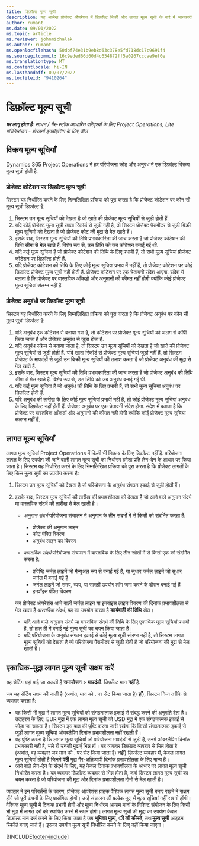 ```yaml
---
title: डिफ़ॉल्ट मूल्य सूची
description: यह आलेख प्रोजेक्ट ऑपरेशन में डिफ़ॉल्ट बिक्री और लागत मूल्य सूची के बारे में जानकारी प्रदान करता है।
author: rumant
ms.date: 09/01/2022
ms.topic: article
ms.reviewer: johnmichalak
ms.author: rumant
ms.openlocfilehash: 50dbf74e31b9eb8d63c378e5fd718dc17c9691f4
ms.sourcegitcommit: 16c9eded66d60d4c654872ff5a0267cccae9ef0e
ms.translationtype: MT
ms.contentlocale: hi-IN
ms.lasthandoff: 09/07/2022
ms.locfileid: "9410264"
---
```

# <a name="default-price-lists"></a>डिफ़ॉल्ट मूल्य सूची

_**पर लागू होता है:** साधन / गैर-स्टॉक आधारित परिदृश्यों के लिए Project Operations, Lite परिनियोजन - प्रोफार्मा इनवॉइसिंग के लिए डील_

## <a name="sales-price-lists"></a>विक्रय मूल्य सूचियाँ

Dynamics 365 Project Operations में हर परियोजना कोट और अनुबंध में एक डिफ़ॉल्ट विक्रय मूल्य सूची होती है. 

### <a name="price-list-default-on-project-quotes"></a>प्रोजेक्ट कोटेशन पर डिफ़ॉल्ट मूल्य सूची
सिस्टम यह निर्धारित करने के लिए निम्नलिखित प्रक्रिया को पूरा करता है कि प्रोजेक्ट कोटेशन पर कौन सी मूल्य सूची डिफ़ॉल्ट है:

1. सिस्टम उन मूल्य सूचियों को देखता है जो खाते की प्रोजेक्ट मूल्य सूचियों से जुड़ी होती हैं. 
1. यदि कोई प्रोजेक्ट मूल्य सूची खाता रिकॉर्ड से जुड़ी नहीं है, तो सिस्टम प्रोजेक्ट पैरामीटर से जुड़ी बिक्री मूल्य सूचियों को देखता है जो प्रोजेक्ट कोट की मुद्रा से मेल खाते हैं।
1. इसके बाद, सिस्टम मूल्य सूचियों की तिथि प्रभावकारिता की जांच करता है जो प्रोजेक्ट कोटेशन की तिथि सीमा से मेल खाते हैं. विशेष रूप से, उस तिथि को जब कोटेशन बनाई गई थी.
1. यदि कई मूल्य सूचियां हैं जो प्रोजेक्ट कोटेशन की तिथि के लिए प्रभावी हैं, तो सभी मूल्य सूचियां प्रोजेक्ट कोटेशन पर डिफ़ॉल्ट होती हैं.
1. यदि प्रोजेक्ट कोटेशन की तिथि के लिए कोई मूल्य सूचियां प्रभाव में नहीं हैं, तो प्रोजेक्ट कोटेशन पर कोई डिफ़ॉल्ट प्रोजेक्ट मूल्य सूची नहीं होती हैं. प्रोजेक्ट कोटेशन पर एक चेतावनी संदेश आएगा. संदेश में बताता है कि प्रोजेक्ट पर वास्तविक आँकड़ों और अनुमानों की कीमत नहीं होगी क्योंकि कोई प्रोजेक्ट मूल्य सूचियां संलग्न नहीं हैं.

### <a name="price-list-default-on-project-contracts"></a>प्रोजेक्ट अनुबंधों पर डिफ़ॉल्ट मूल्य सूची 
सिस्टम यह निर्धारित करने के लिए निम्नलिखित प्रक्रिया को पूरा करता है कि प्रोजेक्ट अनुबंध पर कौन सी मूल्य सूची डिफ़ॉल्ट है:

1. यदि अनुबंध एक कोटेशन से बनाया गया है, तो कोटेशन पर प्रोजेक्ट मूल्य सूचियों को अलग से कॉपी किया जाता है और प्रोजेक्ट अनुबंध से जुड़ा होता है.
1. यदि अनुबंध स्क्रैच से बनाया जाता है, तो सिस्टम उन मूल्य सूचियों को देखता है जो खाते की प्रोजेक्ट मूल्य सूचियों से जुड़ी होती हैं. यदि खाता रिकॉर्ड से प्रोजेक्ट मूल्य सूचियां जुड़ी नहीं हैं, तो सिस्टम प्रोजेक्ट के मापदंडों से जुड़ी उन बिक्री मूल्य सूचियों की तलाश करता है जो प्रोजेक्ट अनुबंध की मुद्रा से मेल खाते हैं.
1. इसके बाद, सिस्टम मूल्य सूचियों की तिथि प्रभावकारिता की जांच करता है जो प्रोजेक्ट अनुबंध की तिथि सीमा से मेल खाते हैं. विशेष रूप से, उस तिथि को जब अनुबंध बनाई गई थी.
1. यदि कई मूल्य सूचियां हैं जो अनुबंध की तिथि के लिए प्रभावी हैं, तो सभी मूल्य सूचियां अनुबंध पर डिफ़ॉल्ट होती हैं.
1. यदि अनुबंध की तारीख के लिए कोई मूल्य सूचियां प्रभावी नहीं हैं, तो कोई प्रोजेक्ट मूल्य सूचियां अनुबंध के लिए डिफ़ॉल्ट नहीं होती हैं. प्रोजेक्ट अनुबंध पर एक चेतावनी संदेश होगा. संदेश में बताता है कि प्रोजेक्ट पर वास्तविक आँकड़ों और अनुमानों की कीमत नहीं होगी क्योंकि कोई प्रोजेक्ट मूल्य सूचियां संलग्न नहीं हैं.

## <a name="cost-price-lists"></a>लागत मूल्य सूचियाँ

लागत मूल्य सूचियां Project Operations में किसी भी निकाय के लिए डिफ़ॉल्ट नहीं है. परियोजना लागत के लिए उपयोग की जाने वाली लागत मूल्य सूची का निर्धारण हमेशा प्रति लेन-देन के आधार पर किया जाता है। सिस्टम यह निर्धारित करने के लिए निम्नलिखित प्रक्रिया को पूरा करता है कि प्रोजेक्ट लागतों के लिए किस मूल्य सूची का उपयोग करना है:

1. सिस्टम उन मूल्य सूचियों को देखता है जो परियोजना के अनुबंध संगठन इकाई से जुड़ी होती हैं।
1. इसके बाद, सिस्टम मूल्य सूचियों की तारीख की प्रभावशीलता को देखता है जो आने वाले अनुमान संदर्भ या वास्तविक संदर्भ की तारीख से मेल खाती है।

    - *अनुमान संदर्भ* परियोजना संचालन में अनुमान के तीन संदर्भों में से किसी को संदर्भित करता है:

        - प्रोजेक्ट की अनुमान लाइन
        - कोट पंक्ति विवरण
        - अनुबंध लाइन का विवरण

    - *वास्तविक संदर्भ* परियोजना संचालन में वास्तविक के लिए तीन स्रोतों में से किसी एक को संदर्भित करता है:

       - प्रविष्टि जर्नल लाइनें जो मैन्युअल रूप से बनाई गई हैं, या सुधार जर्नल लाइनें जो सुधार जर्नल में बनाई गई हैं
       - जर्नल लाइनें जो समय, व्यय, या सामग्री उपयोग लॉग जमा करने के दौरान बनाई गई हैं
       - इनवॉइस पंक्ति विवरण

    जब प्रोजेक्ट ऑपरेशंस आने वाली जर्नल लाइन या इनवॉइस लाइन विवरण की दिनांक प्रभावशीलता से मेल खाता है *वास्तविक संदर्भ*, यह का उपयोग करता है **कार्यवाही की तिथि** खेत।

    - यदि आने वाले अनुमान संदर्भ या वास्तविक संदर्भ की तिथि के लिए एकाधिक मूल्य सूचियां प्रभावी हैं, तो हाल ही में बनाई गई मूल्य सूची का चयन किया जाता है।
    - यदि परियोजना के अनुबंध संगठन इकाई से कोई मूल्य सूची संलग्न नहीं है, तो सिस्टम लागत मूल्य सूचियों को देखता है जो परियोजना पैरामीटर से जुड़ी होती हैं जो परियोजना की मुद्रा से मेल खाती हैं।

## <a name="enable-multi-currency-cost-price-list"></a>एकाधिक-मुद्रा लागत मूल्य सूची सक्षम करें

यह सेटिंग यहां पाई जा सकती है **समायोजन** \> **मापदंडों**. डिफ़ॉल्ट मान **नहीं** है.

जब यह सेटिंग सक्षम की जाती है (अर्थात, मान को . पर सेट किया जाता है) **हाँ**), सिस्टम निम्न तरीके से व्यवहार करता है:

- यह किसी भी मुद्रा में लागत मूल्य सूचियों को संगठनात्मक इकाई से संबद्ध करने की अनुमति देता है। उदाहरण के लिए, EUR मुद्रा में एक लागत मूल्य सूची को USD मुद्रा में एक संगठनात्मक इकाई से जोड़ा जा सकता है। सिस्टम इस बात की पुष्टि करना जारी रखेगा कि किसी संगठनात्मक इकाई से जुड़ी लागत मूल्य सूचियां ओवरलैपिंग दिनांक प्रभावशीलता नहीं रखती हैं।
- यह पुष्टि करता है कि लागत मूल्य सूचियाँ जो परियोजना मापदंडों से जुड़ी हैं, उनमें ओवरलैपिंग दिनांक प्रभावकारी नहीं है, भले ही उनकी मुद्राएँ भिन्न हों। यह व्यवहार डिफ़ॉल्ट व्यवहार से भिन्न होता है (अर्थात, वह व्यवहार जब मान को . पर सेट किया जाता है) **नहीं**) डिफ़ॉल्ट व्यवहार में, केवल लागत मूल्य सूचियाँ होती हैं जिनमें **वही** मुद्रा गैर-अतिव्यापी दिनांक प्रभावशीलता के लिए मान्य हैं।
- आने वाले लेन-देन के संदर्भ के लिए, यह केवल दिनांक प्रभावशीलता के आधार पर लागत मूल्य सूची निर्धारित करता है। यह व्यवहार डिफ़ॉल्ट व्यवहार से भिन्न होता है, जहां सिस्टम लागत मूल्य सूची का चयन करता है जो परियोजना की मुद्रा और दिनांक प्रभावशीलता दोनों से मेल खाती है।

व्यवहार में इन परिवर्तनों के कारण, प्रोजेक्ट ऑपरेशंस ग्राहक वैश्विक लागत मूल्य सूची बनाए रखने में सक्षम होंगे जो पूरी कंपनी के लिए प्रासंगिक होगी। उन्हें संचालन की प्रत्येक मुद्रा में मूल्य सूचियां नहीं रखनी होंगी। वैश्विक मूल्य सूची में दिनांक प्रभावी होगी और मूल्य निर्धारण आयाम मानों के विशिष्ट संयोजन के लिए किसी भी मुद्रा में लागत दरों को स्थापित करने में सक्षम होगी। लागत मूल्य सूची की मुद्रा का उपयोग केवल डिफ़ॉल्ट मान दर्ज करने के लिए किया जाता है जब **भूमिका मूल्य**, **ी की कीमतें**, तथा**मूल्य सूची** आइटम रिकॉर्ड बनाए जाते हैं। इसका उपयोग मूल्य सूची निर्धारित करने के लिए नहीं किया जाएगा।

[!INCLUDE[footer-include](../includes/footer-banner.md)]
